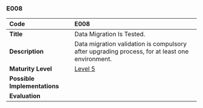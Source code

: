 ### E008

| **Code**           | **E008** |
| :--                | :--      |
| **Title**          | Data Migration Is Tested. |
| **Description**    | Data migration validation is compulsory after upgrading process, for at least one environment. |
| **Maturity Level** | [Level 5](/levels#level-5) |
| **Possible Implementations** | |
| **Evaluation**     | |
